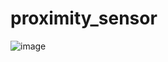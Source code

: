 # proximity_sensor

![image](https://user-images.githubusercontent.com/93759057/140580504-41d82bd7-3613-42c7-a4ae-c404eb2a6da5.png)
